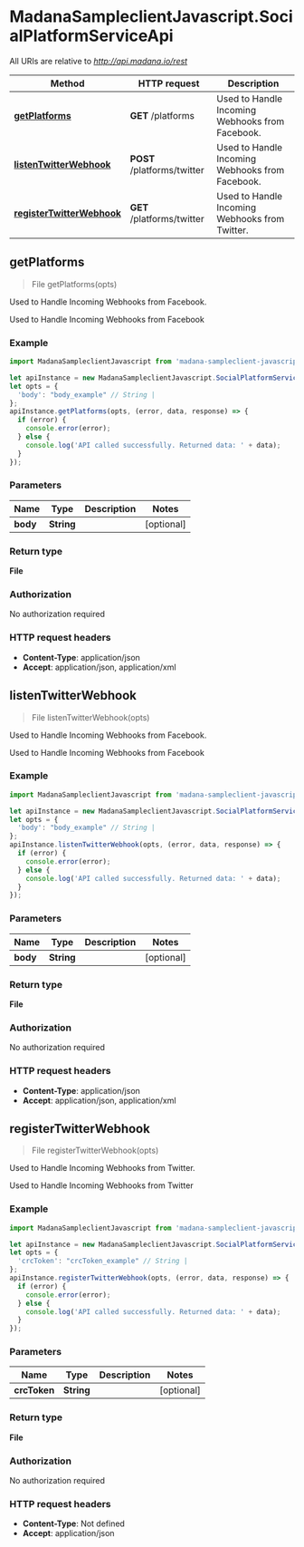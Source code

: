 # MadanaSampleclientJavascript.SocialPlatformServiceApi

All URIs are relative to *http://api.madana.io/rest*

Method | HTTP request | Description
------------- | ------------- | -------------
[**getPlatforms**](SocialPlatformServiceApi.md#getPlatforms) | **GET** /platforms | Used to Handle Incoming Webhooks from Facebook.
[**listenTwitterWebhook**](SocialPlatformServiceApi.md#listenTwitterWebhook) | **POST** /platforms/twitter | Used to Handle Incoming Webhooks from Facebook.
[**registerTwitterWebhook**](SocialPlatformServiceApi.md#registerTwitterWebhook) | **GET** /platforms/twitter | Used to Handle Incoming Webhooks from Twitter.



## getPlatforms

> File getPlatforms(opts)

Used to Handle Incoming Webhooks from Facebook.

Used to Handle Incoming Webhooks from Facebook

### Example

```javascript
import MadanaSampleclientJavascript from 'madana-sampleclient-javascript';

let apiInstance = new MadanaSampleclientJavascript.SocialPlatformServiceApi();
let opts = {
  'body': "body_example" // String | 
};
apiInstance.getPlatforms(opts, (error, data, response) => {
  if (error) {
    console.error(error);
  } else {
    console.log('API called successfully. Returned data: ' + data);
  }
});
```

### Parameters


Name | Type | Description  | Notes
------------- | ------------- | ------------- | -------------
 **body** | **String**|  | [optional] 

### Return type

**File**

### Authorization

No authorization required

### HTTP request headers

- **Content-Type**: application/json
- **Accept**: application/json, application/xml


## listenTwitterWebhook

> File listenTwitterWebhook(opts)

Used to Handle Incoming Webhooks from Facebook.

Used to Handle Incoming Webhooks from Facebook

### Example

```javascript
import MadanaSampleclientJavascript from 'madana-sampleclient-javascript';

let apiInstance = new MadanaSampleclientJavascript.SocialPlatformServiceApi();
let opts = {
  'body': "body_example" // String | 
};
apiInstance.listenTwitterWebhook(opts, (error, data, response) => {
  if (error) {
    console.error(error);
  } else {
    console.log('API called successfully. Returned data: ' + data);
  }
});
```

### Parameters


Name | Type | Description  | Notes
------------- | ------------- | ------------- | -------------
 **body** | **String**|  | [optional] 

### Return type

**File**

### Authorization

No authorization required

### HTTP request headers

- **Content-Type**: application/json
- **Accept**: application/json, application/xml


## registerTwitterWebhook

> File registerTwitterWebhook(opts)

Used to Handle Incoming Webhooks from Twitter.

Used to Handle Incoming Webhooks from Twitter

### Example

```javascript
import MadanaSampleclientJavascript from 'madana-sampleclient-javascript';

let apiInstance = new MadanaSampleclientJavascript.SocialPlatformServiceApi();
let opts = {
  'crcToken': "crcToken_example" // String | 
};
apiInstance.registerTwitterWebhook(opts, (error, data, response) => {
  if (error) {
    console.error(error);
  } else {
    console.log('API called successfully. Returned data: ' + data);
  }
});
```

### Parameters


Name | Type | Description  | Notes
------------- | ------------- | ------------- | -------------
 **crcToken** | **String**|  | [optional] 

### Return type

**File**

### Authorization

No authorization required

### HTTP request headers

- **Content-Type**: Not defined
- **Accept**: application/json

